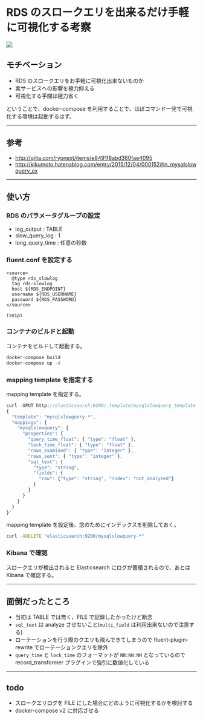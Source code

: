 # RDS のスロークエリを出来るだけ手軽に可視化する考察

![](http://cdn-ak.f.st-hatena.com/images/fotolife/i/inokara/20160503/20160503145236.png)

## モチベーション

- RDS のスロークエリをお手軽に可視化出来ないものか
- 実サービスへの影響を極力抑える
- 可視化する手間は極力省く

ということで、docker-compose を利用することで、ほぼコマンド一発で可視化する環境は起動するはず。

***

## 参考

- http://qiita.com/ryonext/items/e8491f8abd360fae4095
- http://kikumoto.hatenablog.com/entry/2015/12/04/000152#in_mysqlslowquery_ex

***

## 使い方

### RDS のパラメータグループの設定

- log_output : TABLE
- slow_query_log : 1
- long_query_time : 任意の秒数

### fluent.conf を設定する

```
<source>
  @type rds_slowlog
  tag rds-slowlog
  host ${RDS_ENDPOINT}
  username ${RDS_USERNAME}
  password ${RDS_PASSWORD}
</source>

(snip)

```

### コンテナのビルドと起動

コンテナをビルドして起動する。

```sh
docker-compose build
docker-compose up -d
```

### mapping template を指定する

mapping template を指定する。

```javascript
curl -XPUT http://elasticsearch:9200/_template/mysqlslowquery_template -d '
{
  "template": "mysqlslowquery-*",
  "mappings": {
    "mysqlslowquery": {
      "properties": {
        "query_time_float": { "type": "float" },
        "lock_time_float": { "type": "float" },
        "rows_examined": { "type": "integer" },
        "rows_sent": { "type": "integer" },
        "sql_text": {
          "type": "string",
          "fields": {
            "raw": {"type": "string", "index": "not_analyzed"}
          }
        }
      }
    }
  }
}'
```

mapping template を設定後、念のためにインデックスを削除しておく。

```sh
curl -XDELETE "elasticsearch:9200/mysqlslowquery-*"
```

### Kibana で確認

スロークエリが検出されると Elasticsearch にログが蓄積されるので、あとは Kibana で確認する。

***

## 面倒だったところ

- 当初は TABLE では無く、FILE で記録したかったけど断念
- `sql_text` は analyze させないこと(`multi_field` は利用出来ないので注意する)
- ローテーションを行う際のクエリも飛んできてしまうので fluent-plugin-rewrite でローテーションクエリを除外
- `query_time` と `lock_time` のフォーマットが `NN:NN:NN` となっているので record_transformer プラグインで強引に数値化している

***

## todo

- スロークエリログを FILE にした場合にどのように可視化するかを検討する
- docker-compose v2 に対応させる
